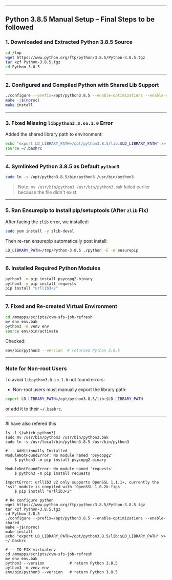

---

##  Python 3.8.5 Manual Setup – Final Steps to be followed 

###  1. Downloaded and Extracted Python 3.8.5 Source

```bash
cd /tmp
wget https://www.python.org/ftp/python/3.8.5/Python-3.8.5.tgz
tar xzf Python-3.8.5.tgz
cd Python-3.8.5
```

---

###  2. Configured and Compiled Python with Shared Lib Support

```bash
./configure --prefix=/opt/python3.8.5 --enable-optimizations --enable-shared
make -j$(nproc)
make install
```

---

###  3. Fixed Missing `libpython3.8.so.1.0` Error

Added the shared library path to environment:

```bash
echo "export LD_LIBRARY_PATH=/opt/python3.8.5/lib:$LD_LIBRARY_PATH" >> ~/.bashrc
source ~/.bashrc
```

---

###  4. Symlinked Python 3.8.5 as Default `python3`

```bash
sudo ln -s /opt/python3.8.5/bin/python3 /usr/bin/python3
```

> Note: `mv /usr/bin/python3 /usr/bin/python3.bak` failed earlier because the file didn't exist.

---

###  5. Ran Ensurepip to Install pip/setuptools (After `zlib` Fix)

After facing the `zlib` error, we installed:

```bash
sudo yum install -y zlib-devel
```

Then re-ran ensurepip automatically post install:

```bash
LD_LIBRARY_PATH=/tmp/Python-3.8.5 ./python -E -m ensurepip
```

---

###  6. Installed Required Python Modules

```bash
python3 -m pip install psycopg2-binary
python3 -m pip install requests
pip install "urllib3<2"
```

---

###  7. Fixed and Re-created Virtual Environment

```bash
cd /mmapps/scripts/cvm-sfs-job-refresh
mv env env.bak
python3 -m venv env
source env/bin/activate
```

Checked:

```bash
env/bin/python3 --version  # returned Python 3.8.5
```

---

###  Note for Non-root Users

To avoid `libpython3.8.so.1.0` not found errors:

* Non-root users must manually export the library path:

```bash
export LD_LIBRARY_PATH=/opt/python3.8.5/lib:$LD_LIBRARY_PATH
```

or add it to their `~/.bashrc`.

---


#I have also refered this 

```
ls -l $(which python3)
sudo mv /usr/bin/python3 /usr/bin/python3.bak
sudo ln -s /usr/local/bin/python3.8.5 /usr/bin/python3

# -- Additionally Installed
ModuleNotFoundError: No module named 'psycopg2'
	$ python3 -m pip install psycopg2-binary

ModuleNotFoundError: No module named 'requests'
	$ python3 -m pip install requests

ImportError: urllib3 v2 only supports OpenSSL 1.1.1+, currently the 'ssl' module is compiled with 'OpenSSL 1.0.2k-fips
	$ pip install "urllib3<2"

# Re configure python
wget https://www.python.org/ftp/python/3.8.5/Python-3.8.5.tgz
tar xzf Python-3.8.5.tgz
cd Python-3.8.5
./configure --prefix=/opt/python3.8.5 --enable-optimizations --enable-shared
make -j$(nproc)
make install
echo "export LD_LIBRARY_PATH=/opt/python3.8.5/lib:$LD_LIBRARY_PATH" >> ~/.bashrc

# -- TO FIX virtualenv
cd /mmapps/scripts/cvm-sfs-job-refresh
mv env env.bak
python3 --version           # return Python 3.8.5
python3 -m venv env
env/bin/python3 --version   # return Python 3.8.5
```

